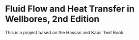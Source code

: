 # Fluid Flow and Heat Transfer in Wellbores, 2nd Edition

This is a project based on the Hassan and Kabir Text Book 

